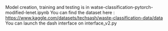 Model creation, training and testing is in watse-classification-pytorch-modified-lenet.ipynb 
You can find the dataset here : https://www.kaggle.com/datasets/techsash/waste-classification-data/data
You can launch the dash interface on interface_v2.py
